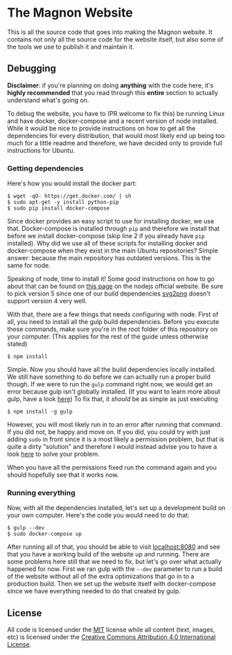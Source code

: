 # The Magnon Website
This is all the source code that goes into making the Magnon website. It contains not only all the source code for the website itself, but also some of the tools we use to publish it and maintain it.

## Debugging
**Disclaimer**: if you're planning on doing **anything** with the code here, it's **highly recommended** that you read through this **entire** section to actually understand what's going on.

To debug the website, you have to (PR welcome to fix this) be running Linux and have docker, docker-compose and a recent version of node installed. While it would be nice to provide instructions on how to get all the dependencies for every distribution, that would most likely end up being too much for a little readme and therefore, we have decided only to provide full instructions for Ubuntu.

### Getting dependencies
Here's how you would install the docker part:
```
$ wget -qO- https://get.docker.com/ | sh
$ sudo apt-get -y install python-pip
$ sudo pip install docker-compose
```
Since docker provides an easy script to use for installing docker, we use that. Docker-compose is installed through `pip` and therefore we install that before we install docker-compose (skip line 2 if you already have `pip` installed). Why did we use all of these scripts for installing docker and docker-compose when they exist in the main Ubuntu repositories? Simple answer: because the main repository has outdated versions. This is the same for node.

Speaking of node, time to install it! Some good instructions on how to go about that can be found on [this page](https://nodejs.org/en/download/package-manager/) on the nodejs official website. Be sure to pick version 5 since one of our build dependencies [svg2png]() doesn't support version 4 very well.

With that, there are a few things that needs configuring with node. First of all, you need to install all the gulp build dependencies. Before you execute these commands, make sure you're in the root folder of this repository on your computer. (This applies for the rest of the guide unless otherwise stated)
```
$ npm install
```
Simple. Now you should have all the build dependencies locally installed. We still have something to do before we can actually run a proper build though. If we were to run the `gulp` command right now, we would get an error because gulp isn't globally installed. (If you want to learn more about gulp, have a look [here](http://gulpjs.com/)) To fix that, it *should* be as simple as just executing
```
$ npm install -g gulp
```
However, you will most likely run in to an error after running that command. If you did not, be happy and move on. If you did, you could try with just adding `sudo` in front since it is a most likely a permission problem, but that is quite a dirty "solution" and therefore I would instead advise you to have a look [here](https://docs.npmjs.com/getting-started/fixing-npm-permissions) to solve your problem.

When you have all the permissions fixed run the command again and you should hopefully see that it works now.

### Running everything
Now, with all the dependencies installed, let's set up a development build on your own computer. Here's the code you would need to do that:
```
$ gulp --dev
$ sudo docker-compose up
```
After running all of that, you should be able to visit [localhost:8080](http://localhost:8080) and see that you have a working build of the website up and running. There are some problems here still that we need to fix, but let's go over what actually happened for now. First we ran gulp with the `--dev` parameter to run a build of the website without all of the extra optimizations that go in to a production build. Then we set up the website itself with docker-compose since we have everything needed to do that created by gulp.

## License
All code is licensed under the [MIT](http://choosealicense.com/licenses/mit/) license while all content (text, images, etc) is licensed under the [Creative Commons Attribution 4.0 International License](http://creativecommons.org/licenses/by/4.0/).
